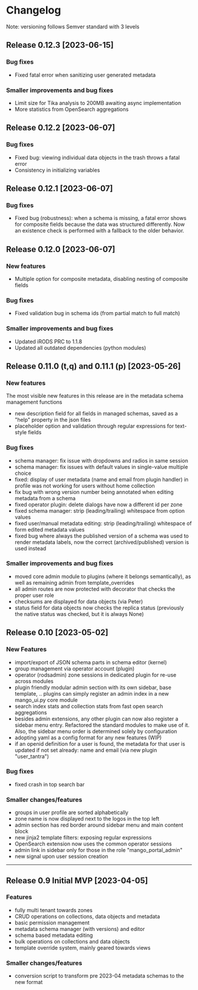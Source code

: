 # Changelog

Note: versioning follows Semver standard with 3 levels

## Release 0.12.3 [2023-06-15]

### Bug fixes

- Fixed fatal error when sanitizing user generated metadata

### Smaller improvements and bug fixes

- Limit size for Tika analysis to 200MB awaiting async implementation
- More statistics from OpenSearch aggregations

## Release 0.12.2 [2023-06-07]

### Bug fixes

- Fixed bug: viewing individual data objects in the trash throws a fatal error
- Consistency in initializing variables
## Release 0.12.1 [2023-06-07]

### Bug fixes

- Fixed bug (robustness): when a schema is missing, a fatal error shows for composite fields because the data was structured differently. Now an existence check is performed with a fallback to the older behavior.

## Release 0.12.0 [2023-06-07]

### New features

- Multiple option for composite metadata, disabling nesting of composite fields

### Bug fixes

- Fixed validation bug in schema ids (from partial match to full match)

### Smaller improvements and bug fixes

- Updated iRODS PRC to 1.1.8
- Updated all outdated dependencies (python modules)

## Release 0.11.0 (t,q) and 0.11.1 (p) [2023-05-26]

### New features

The most visible new features in this release are in the metadata schema management functions

- new description field for all fields in managed schemas, saved as a "help" property in the json files
- placeholder option and validation through regular expressions for text-style fields

### Bug fixes

- schema manager: fix issue with dropdowns and radios in same session
- schema manager: fix issues with default values in single-value multiple choice
- fixed: display of user metadata (name and email from plugin handler) in profile was not working for users without home collection
- fix bug with wrong version number being annotated when editing metadata from a schema
- fixed operator plugin: delete dialogs have now a different id per zone
- fixed schema manager: strip (leading/trailing) whitespace from option values
- fixed user/manual metadata editing: strip (leading/trailing) whitespace of form edited metadata values
- fixed bug where always the published version of a schema was used to render metadata labels, now the correct (archived/published) version is used instead

### Smaller improvements and bug fixes

- moved core admin module to plugins (where it belongs semantically), as well as remaining admin from template_overrides
- all admin routes are now protected with decorator that checks the proper user role
- checksums are displayed for data objects (via Peter)
- status field for data objects now checks the replica status (previously the native status was checked, but it is always None)

## Release 0.10 [2023-05-02]

### New Features

- import/export of JSON schema parts in schema editor (kernel)
- group management via operator account (plugin)
- operator (rodsadmin) zone sessions in dedicated plugin for re-use across modules
- plugin friendly modular admin section with its own sidebar, base template, .. plugins can simply register an admin index in a new mango_ui.py core module
- search index stats and collection stats from fast open search aggregations
- besides admin extensions, any other plugin can now also register a sidebar menu entry. Refactored the standard modules to make use of it. Also, the sidebar menu order is determined solely by configuration
- adopting yaml as a config format for any new features (WIP)
- if an openid definition for a user is found, the metadata for that user is updated if not set already: name and email (via new plugin "user_tantra")

### Bug fixes
- fixed crash in top search bar

### Smaller changes/features
- groups in user profile are sorted alphabetically
- zone name is now displayed next to the logos in the top left
- admin section has red border around sidebar menu and main content block
- new jinja2 template filters: exposing regular expressions
- OpenSearch extension now uses the common operator sessions
- admin link in sidebar only for those in the role "mango_portal_admin"
- new signal upon user session creation

---
## Release 0.9 Initial MVP [2023-04-05]

### Features

- fully multi tenant towards zones
- CRUD operations on collections, data objects and metadata
- basic permission management
- metadata schema manager (with versions) and editor
- schema based metadata editing
- bulk operations on collections and data objects
- template override system, mainly geared towards views

### Smaller changes/features
- conversion script to transform pre 2023-04 metadata schemas to the new format